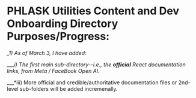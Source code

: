 # PHLASK Utilities Content and Dev Onboarding Directory Purposes/Progress:

*_1) As of March 3, I have added:* 

___*i) The first main sub-directory--i.e., the **_official_** React documentation links, from Meta / FaceBook Open AI.*

___*iii) More official and credible/authoritative documentation files or 2nd-level sub-folders will be added incremenally.

